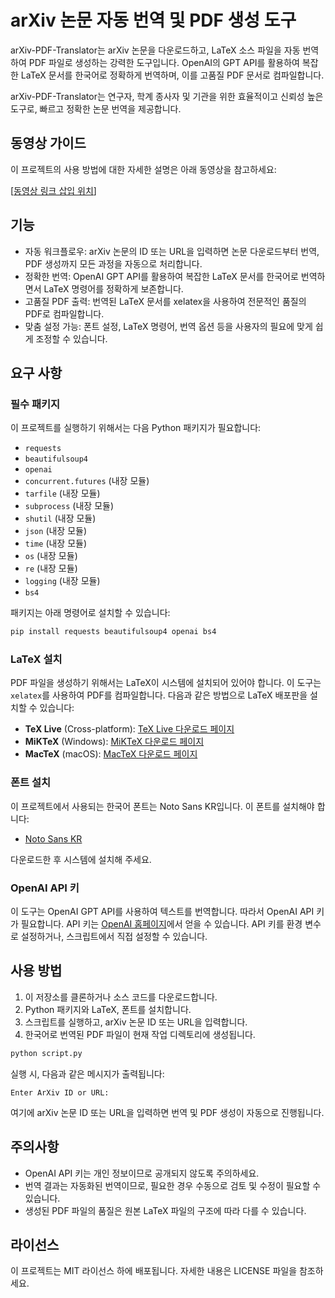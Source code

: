
# arXiv 논문 자동 번역 및 PDF 생성 도구

arXiv-PDF-Translator는 arXiv 논문을 다운로드하고, LaTeX 소스 파일을 자동 번역하여 PDF 파일로 생성하는 강력한 도구입니다. OpenAI의 GPT API를 활용하여 복잡한 LaTeX 문서를 한국어로 정확하게 번역하며, 이를 고품질 PDF 문서로 컴파일합니다.

arXiv-PDF-Translator는 연구자, 학계 종사자 및 기관을 위한 효율적이고 신뢰성 높은 도구로, 빠르고 정확한 논문 번역을 제공합니다.

## 동영상 가이드

이 프로젝트의 사용 방법에 대한 자세한 설명은 아래 동영상을 참고하세요:

[[동영상 링크 삽입 위치](https://github.com/GENEXIS-AI/arXiv-PDF-Translator/blob/main/demo.mp4)]

## 기능

- 자동 워크플로우: arXiv 논문의 ID 또는 URL을 입력하면 논문 다운로드부터 번역, PDF 생성까지 모든 과정을 자동으로 처리합니다.
- 정확한 번역: OpenAI GPT API를 활용하여 복잡한 LaTeX 문서를 한국어로 번역하면서 LaTeX 명령어를 정확하게 보존합니다.
- 고품질 PDF 출력: 번역된 LaTeX 문서를 xelatex을 사용하여 전문적인 품질의 PDF로 컴파일합니다.
- 맞춤 설정 가능: 폰트 설정, LaTeX 명령어, 번역 옵션 등을 사용자의 필요에 맞게 쉽게 조정할 수 있습니다.

## 요구 사항

### 필수 패키지

이 프로젝트를 실행하기 위해서는 다음 Python 패키지가 필요합니다:

- `requests`
- `beautifulsoup4`
- `openai`
- `concurrent.futures` (내장 모듈)
- `tarfile` (내장 모듈)
- `subprocess` (내장 모듈)
- `shutil` (내장 모듈)
- `json` (내장 모듈)
- `time` (내장 모듈)
- `os` (내장 모듈)
- `re` (내장 모듈)
- `logging` (내장 모듈)
- `bs4`

패키지는 아래 명령어로 설치할 수 있습니다:

```bash
pip install requests beautifulsoup4 openai bs4
```

### LaTeX 설치

PDF 파일을 생성하기 위해서는 LaTeX이 시스템에 설치되어 있어야 합니다. 이 도구는 `xelatex`를 사용하여 PDF를 컴파일합니다. 다음과 같은 방법으로 LaTeX 배포판을 설치할 수 있습니다:

- **TeX Live** (Cross-platform): [TeX Live 다운로드 페이지](https://www.tug.org/texlive/)
- **MiKTeX** (Windows): [MiKTeX 다운로드 페이지](https://miktex.org/download)
- **MacTeX** (macOS): [MacTeX 다운로드 페이지](https://tug.org/mactex/)

### 폰트 설치

이 프로젝트에서 사용되는 한국어 폰트는 Noto Sans KR입니다. 이 폰트를 설치해야 합니다:

- [Noto Sans KR](https://fonts.google.com/noto/specimen/Noto+Sans+KR)

다운로드한 후 시스템에 설치해 주세요.

### OpenAI API 키

이 도구는 OpenAI GPT API를 사용하여 텍스트를 번역합니다. 따라서 OpenAI API 키가 필요합니다. API 키는 [OpenAI 홈페이지](https://platform.openai.com/)에서 얻을 수 있습니다. API 키를 환경 변수로 설정하거나, 스크립트에서 직접 설정할 수 있습니다.

## 사용 방법

1. 이 저장소를 클론하거나 소스 코드를 다운로드합니다.
2. Python 패키지와 LaTeX, 폰트를 설치합니다.
3. 스크립트를 실행하고, arXiv 논문 ID 또는 URL을 입력합니다.
4. 한국어로 번역된 PDF 파일이 현재 작업 디렉토리에 생성됩니다.

```bash
python script.py
```

실행 시, 다음과 같은 메시지가 출력됩니다:

```
Enter ArXiv ID or URL: 
```

여기에 arXiv 논문 ID 또는 URL을 입력하면 번역 및 PDF 생성이 자동으로 진행됩니다.


## 주의사항

- OpenAI API 키는 개인 정보이므로 공개되지 않도록 주의하세요.
- 번역 결과는 자동화된 번역이므로, 필요한 경우 수동으로 검토 및 수정이 필요할 수 있습니다.
- 생성된 PDF 파일의 품질은 원본 LaTeX 파일의 구조에 따라 다를 수 있습니다.

## 라이선스

이 프로젝트는 MIT 라이선스 하에 배포됩니다. 자세한 내용은 LICENSE 파일을 참조하세요.
